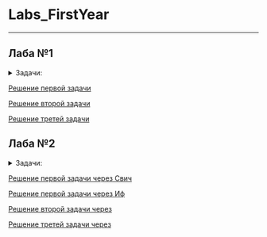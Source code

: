 # Labs_FirstYear
________________
## Лаба №1 
<details>
  <summary>Задачи:</summary>
  
     1.Написать программу, которая запрашивает от пользователя число и выводит его на экран, умножив на 2.
     2.Написать программу, которая принимает значение типа int и выводит его на экран.
     3.Написать программу, которая запрашивает два числа от пользователя и выводит их сумму на экран.
</details>

[Решение первой задачи](https://github.com/YaR1k22/Labs_FirstYear/blob/Laba1/Laba1.cpp)

[Решение второй задачи](https://github.com/YaR1k22/Labs_FirstYear/blob/Laba1/Laba1.2.cpp)

[Решение третей задачи](https://github.com/YaR1k22/Labs_FirstYear/blob/Laba1/Laba1.3.cpp)


## Лаба №2 
<details>
  <summary>Задачи:</summary>
  
     1. Создать программу, предлагающую пользователю получтиь информацию об одной из 6ти валют мира. В программе должна содержаться краткая ( название ) и развёрнутая информация. При выборе пользователем одной из валют на экран выводится подробная информация об этой валюте. Реализовать два метода решения: через if и через switch. 
     2. Создать программу, имеющую 2 функции:
     - вывод факториала любого числа
     - последовательности простых чисел от 0 до указанного пользователем числа.
     3*. Написать программу, находящую все 4х значные числа "Вампиры".
</details>

[Решение первой задачи через Свич](https://github.com/YaR1k22/Labs_FirstYear/blob/Laba1/Laba2.1.cpp)

[Решение первой задачи через Иф](https://github.com/YaR1k22/Labs_FirstYear/blob/Laba1/Laba2.1.1.cpp)

[Решение второй задачи через](https://github.com/YaR1k22/Labs_FirstYear/blob/Laba1/Laba2.2.cpp)

[Решение третей задачи через](https://github.com/YaR1k22/Labs_FirstYear/blob/Laba1/Laba2.3.cpp)
    
    
